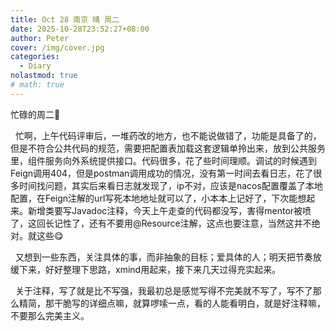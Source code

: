 ```yaml
---
title: Oct 28 南京 晴 周二
date: 2025-10-28T23:52:27+08:00
author: Peter
cover: /img/cover.jpg
categories:
  - Diary
nolastmod: true
# math: true
---
```


忙碌的周二🍐

<!--more-->

&nbsp;&nbsp;忙啊，上午代码评审后，一堆药改的地方，也不能说做错了，功能是具备了的，但是不符合公共代码的规范，需要把配置表加载这套逻辑单拎出来，放到公共服务里，组件服务向外系统提供接口。代码很多，花了些时间理顺。调试的时候遇到Feign调用404，但是postman调用成功的情况，没有第一时间去看日志，花了很多时间找问题，其实后来看日志就发现了，ip不对，应该是nacos配置覆盖了本地配置，在Feign注解的url写死本地地址就可以了，小本本上记好了，下次能想起来。新增类要写Javadoc注释，今天上午走查的代码都没写，害得mentor被喷了，这回长记性了，还有不要用@Resource注解，这点也要注意，当然这并不绝对。就这些😋

&nbsp;&nbsp;又想到一些东西，关注具体的事，而非抽象的目标；爱具体的人；明天把节奏放缓下来，好好整理下思路，xmind用起来，接下来几天过得充实起来。

&nbsp;&nbsp;关于注释，写了就是比不写强，我最初总是感觉写得不完美就不写了，写不了那么精简，那干脆写的详细点嘛，就算啰嗦一点，看的人能看明白，就是好注释嘛，不要那么完美主义。
